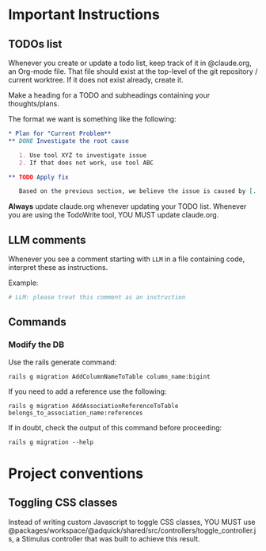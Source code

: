 # Important Instructions

## TODOs list

Whenever you create or update a todo list, keep track of it in @claude.org, an Org-mode file. That file should exist at the top-level of the git repository / current worktree. If it does not exist already, create it.

Make a heading for a TODO and subheadings containing your thoughts/plans.

The format we want is something like the following:

```org
* Plan for "Current Problem**
** DONE Investigate the root cause

   1. Use tool XYZ to investigate issue
   2. If that does not work, use tool ABC

** TODO Apply fix

   Based on the previous section, we believe the issue is caused by [...]
```

**Always** update claude.org whenever updating your TODO list. Whenever you are using the TodoWrite tool, YOU MUST update claude.org.

## LLM comments

Whenever you see a comment starting with `LLM` in a file containing code, interpret these as instructions.

Example:

```ruby
# LLM: please treat this comment as an instruction
```

## Commands

### Modify the DB

Use the rails generate command:

```shell
rails g migration AddColumnNameToTable column_name:bigint
```

If you need to add a reference use the following:

```shell
rails g migration AddAssociationReferenceToTable belongs_to_association_name:references
```

If in doubt, check the output of this command before proceeding:

```
rails g migration --help
```

# Project conventions

## Toggling CSS classes

Instead of writing custom Javascript to toggle CSS classes, YOU MUST use @packages/workspace/@adquick/shared/src/controllers/toggle_controller.js, a Stimulus controller that was built to achieve this result.
